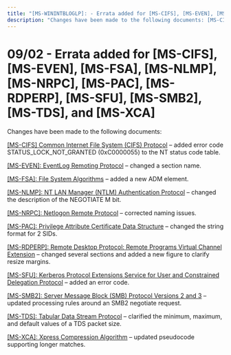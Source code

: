 ```yaml
---
title: "[MS-WININTBLOGLP]: - Errata added for [MS-CIFS], [MS-EVEN], [MS-FSA], [MS-NLMP], [MS-NRPC], [MS-PAC], [MS-RDPERP], [MS-SFU], [MS-SMB2], [MS-TDS], and [MS-XCA]"
description: "Changes have been made to the following documents: [MS-CIFS] Common Internet File System (CIFS) Protocol – added error code"
---
```


# 09/02 - Errata added for [MS-CIFS], [MS-EVEN], [MS-FSA], [MS-NLMP], [MS-NRPC], [MS-PAC], [MS-RDPERP], [MS-SFU], [MS-SMB2], [MS-TDS], and [MS-XCA]

<p>Changes have been made to the following documents:</p>
<p><span><a href="/openspecs/windows_protocols/MS-WINERRATA/7102b33e-75ce-4800-8099-315b812e88fa">[MS-CIFS]
Common Internet File System (CIFS) Protocol</a></span> – added error code
STATUS_LOCK_NOT_GRANTED (0xC0000055) to the NT status code table.</p>
<p><span><a href="/openspecs/windows_protocols/MS-WINERRATA/8bdff684-9352-4922-a6e9-06be9e841fa4">[MS-EVEN]:
EventLog Remoting Protocol</a></span> – changed a section name.</p>
<p><span><a href="/openspecs/windows_protocols/MS-WINERRATA/78a1a199-26c9-42e6-a3ac-4d3ee71dc69b">[MS-FSA]:
File System Algorithms</a></span> – added a new ADM element. </p>
<p><span><a href="/openspecs/windows_protocols/MS-WINERRATA/9ce693d1-c255-43cf-93be-14dbba80ed51">[MS-NLMP]:
NT LAN Manager (NTLM) Authentication Protocol</a></span> – changed the
description of the NEGOTIATE M bit.</p>
<p><span><a href="/openspecs/windows_protocols/MS-WINERRATA/69ffd0ac-a0dd-49f2-96ad-6720441b0a93">[MS-NRPC]:
Netlogon Remote Protocol</a></span> – corrected naming issues.</p>
<p><span><a href="/openspecs/windows_protocols/MS-WINERRATA/54e7d766-95ed-4e47-bae3-0904176b5958">[MS-PAC]:
Privilege Attribute Certificate Data Structure</a></span> – changed the string
format for 2 SIDs.</p>
<p><span><a href="/openspecs/windows_protocols/MS-WINERRATA/216fae20-734c-4822-92d6-21f0fcbb9bc9">[MS-RDPERP]:
Remote Desktop Protocol: Remote Programs Virtual Channel Extension</a></span> –
changed several sections and added a new figure to clarify resize margins.</p>
<p><span><a href="/openspecs/windows_protocols/MS-WINERRATA/68c4fd08-207c-4353-b59d-4d281edfb6bf">[MS-SFU]:
Kerberos Protocol Extensions Service for User and Constrained Delegation
Protocol</a></span> – added an error code.</p>
<p><span><a href="/openspecs/windows_protocols/MS-WINERRATA/2cdafcfa-ce51-426a-9678-630a505a1a35">[MS-SMB2]:
Server Message Block (SMB) Protocol Versions 2 and 3</a></span> – updated
processing rules around an SMB2 negotiate request.</p>
<p><span><a href="/openspecs/windows_protocols/MS-WINERRATA/491b8609-32bb-43c6-ae6b-3e47dfad2ec1">[MS-TDS]:
Tabular Data Stream Protocol</a></span> – clarified the minimum, maximum, and
default values of a TDS packet size.</p>
<p><span><a href="/openspecs/windows_protocols/MS-WINERRATA/fcf3306b-da9e-4da5-b8d0-4152db713231">[MS-XCA]:
Xpress Compression Algorithm</a></span> – updated pseudocode supporting longer
matches.</p>

                